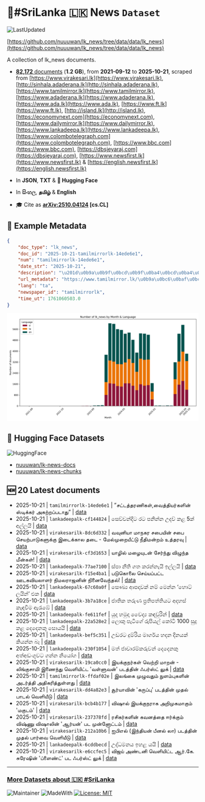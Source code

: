 # 📄#SriLanka 🇱🇰 News `Dataset`

![LastUpdated](https://img.shields.io/badge/last_updated-2025--10--21_21:23:51-green)

[https://github.com/nuuuwan/lk_news/tree/data/data/lk_news](https://github.com/nuuuwan/lk_news/tree/data/data/lk_news)

A collection of lk_news documents.

- [**82,172** documents](https://github.com/nuuuwan/lk_news/tree/data/data/lk_news) (**1.2 GB**), from **2021-09-12** to **2025-10-21**, scraped from [https://www.virakesari.lk](https://www.virakesari.lk), [http://sinhala.adaderana.lk](http://sinhala.adaderana.lk), [https://www.tamilmirror.lk](https://www.tamilmirror.lk), [https://www.adaderana.lk](https://www.adaderana.lk), [https://www.ada.lk](https://www.ada.lk), [https://www.ft.lk](https://www.ft.lk), [http://island.lk](http://island.lk), [https://economynext.com](https://economynext.com), [https://www.dailymirror.lk](https://www.dailymirror.lk), [https://www.lankadeepa.lk](https://www.lankadeepa.lk), [https://www.colombotelegraph.com](https://www.colombotelegraph.com), [https://www.bbc.com](https://www.bbc.com), [https://dbsjeyaraj.com](https://dbsjeyaraj.com), [https://www.newsfirst.lk](https://www.newsfirst.lk) & [https://english.newsfirst.lk](https://english.newsfirst.lk)

- In **JSON**, **TXT** & **🤗 Hugging Face**

- In **සිංහල**, **தமிழ்** & **English**

- 🎓 Cite as **[arXiv:2510.04124](https://arxiv.org/abs/2510.04124) [cs.CL]**

## 📝 Example Metadata

```json
{
    "doc_type": "lk_news",
    "doc_id": "2025-10-21-tamilmirrorlk-14ede6e1",
    "num": "tamilmirrorlk-14ede6e1",
    "date_str": "2025-10-21",
    "description": "\u201d\u0b9a\u0b9f\u0bcd\u0b9f\u0ba4\u0bcd\u0ba4\u0bb0\u0ba3\u0bbf\u0b95\u0bb3\u0bcd,\u0bb5\u0bc8\u0ba4\u0bcd\u0ba4\u0bbf\u0baf\u0bb0\u0bcd\u0b95\u0bb3\u0bbf\u0ba9\u0bcd \u0bb8\u0bcd\u0b9f\u0bbf\u0b95\u0bcd\u0b95\u0bb0\u0bcd \u0b85\u0b95\u0bb1\u0bcd\u0bb1\u0baa\u0bcd\u0baa\u0b9f\u0bbe\u0ba4\u0bc1\u201d",
    "url_metadata": "https://www.tamilmirror.lk/\u0b9a\u0bc6\u0baf\u0bcd\u0ba4\u0bbf\u0b95\u0bb3\u0bcd/\u0b9a\u0b9f\u0bcd\u0b9f\u0ba4\u0bcd\u0ba4\u0bb0\u0ba3\u0bbf\u0b95\u0bb3\u0bcd-\u0bb5\u0bc8\u0ba4\u0bcd\u0ba4\u0bbf\u0baf\u0bb0\u0bcd\u0b95\u0bb3\u0bbf\u0ba9\u0bcd-\u0bb8\u0bcd\u0b9f\u0bbf\u0b95\u0bcd\u0b95\u0bb0\u0bcd-\u0b85\u0b95\u0bb1\u0bcd\u0bb1\u0baa\u0bcd\u0baa\u0b9f\u0bbe\u0ba4\u0bc1/175-366618",
    "lang": "ta",
    "newspaper_id": "tamilmirrorlk",
    "time_ut": 1761060503.0
}
```

![Chart](https://raw.githubusercontent.com/nuuuwan/lk_news/refs/heads/data/data/lk_news/docs_by_month_and_lang.png)

## 🤗 Hugging Face Datasets

![HuggingFace](https://img.shields.io/badge/-HuggingFace-FDEE21?style=for-the-badge&logo=HuggingFace)

- [nuuuwan/lk-news-docs](https://huggingface.co/datasets/nuuuwan/lk-news-docs)
- [nuuuwan/lk-news-chunks](https://huggingface.co/datasets/nuuuwan/lk-news-chunks)

## 🆕 20 Latest documents

- 2025-10-21 | `tamilmirrorlk-14ede6e1` | ”சட்டத்தரணிகள்,வைத்தியர்களின் ஸ்டிக்கர் அகற்றப்படாது” | [data](https://github.com/nuuuwan/lk_news/tree/data/data/lk_news/2020s/2025/2025-10-21-tamilmirrorlk-14ede6e1)
- 2025-10-21 | `lankadeepalk-cf144824` | සෙව්වන්දිට රට පනින්න උදව් කළ 5ක් අල්ලයි | [data](https://github.com/nuuuwan/lk_news/tree/data/data/lk_news/2020s/2025/2025-10-21-lankadeepalk-cf144824)
- 2025-10-21 | `virakesarilk-8dc6d332` | வவுனியா மாநகர சபையின் சபை செயற்பாடுகளுக்கு இடைக்கால தடை - மேல்முறையீட்டு நீதிமன்றம் உத்தரவு | [data](https://github.com/nuuuwan/lk_news/tree/data/data/lk_news/2020s/2025/2025-10-21-virakesarilk-8dc6d332)
- 2025-10-21 | `virakesarilk-cf3d1653` | யாழில் மழையுடன் சேர்ந்து விழுந்த மீன்கள்! | [data](https://github.com/nuuuwan/lk_news/tree/data/data/lk_news/2020s/2025/2025-10-21-virakesarilk-cf3d1653)
- 2025-10-21 | `lankadeepalk-77ae7100` | ස්පා නීති ගත කරන්නැයි ඉල්ලයි | [data](https://github.com/nuuuwan/lk_news/tree/data/data/lk_news/2020s/2025/2025-10-21-lankadeepalk-77ae7100)
- 2025-10-21 | `virakesarilk-f15e4ba1` | படுகொலை செய்யப்பட்ட ஊடகவியலாளர் நிமலராஜனின் நினைவேந்தல்! | [data](https://github.com/nuuuwan/lk_news/tree/data/data/lk_news/2020s/2025/2025-10-21-virakesarilk-f15e4ba1)
- 2025-10-21 | `lankadeepalk-67c60a0f` | සෞඛ්‍ය ආපදාවක් නම් මෙන්න  ‘හොට් ලයින්’ එක | [data](https://github.com/nuuuwan/lk_news/tree/data/data/lk_news/2020s/2025/2025-10-21-lankadeepalk-67c60a0f)
- 2025-10-21 | `lankadeepalk-3b7a18ce` | ජාතික තරුණ ප්‍රතිපත්තියට අදහස්  කැඳවීම ඇරැඹේ | [data](https://github.com/nuuuwan/lk_news/tree/data/data/lk_news/2020s/2025/2025-10-21-lankadeepalk-3b7a18ce)
- 2025-10-21 | `lankadeepalk-fe611fef` | යුද හමුදා වෛද්‍ය කඳවුරින් | [data](https://github.com/nuuuwan/lk_news/tree/data/data/lk_news/2020s/2025/2025-10-21-lankadeepalk-fe611fef)
- 2025-10-21 | `lankadeepalk-22a528e2` | ලොකු පැටීගේ රුපියල් කෝටි 1000 සුදු කළ දෙදෙනකු සොයයි | [data](https://github.com/nuuuwan/lk_news/tree/data/data/lk_news/2020s/2025/2025-10-21-lankadeepalk-22a528e2)
- 2025-10-21 | `lankadeepalk-bef5c351` | උඩරට දුම්රිය මාර්ගය හදන දිනයක් කියන්න බෑ | [data](https://github.com/nuuuwan/lk_news/tree/data/data/lk_news/2020s/2025/2025-10-21-lankadeepalk-bef5c351)
- 2025-10-21 | `lankadeepalk-230f1054` | මත් ජාවාරම්කරුවන් දෙදෙනකු  අත්අඩංගුවට ගන්න නියෝග | [data](https://github.com/nuuuwan/lk_news/tree/data/data/lk_news/2020s/2025/2025-10-21-lankadeepalk-230f1054)
- 2025-10-21 | `virakesarilk-19ca0cc0` | இயக்குநர்கள் வெற்றி மாறன் - லிங்குசாமி இணைந்து வெளியிட்ட 'வள்ளுவன்' படத்தின் ஃபர்ஸ்ட் லுக் | [data](https://github.com/nuuuwan/lk_news/tree/data/data/lk_news/2020s/2025/2025-10-21-virakesarilk-19ca0cc0)
- 2025-10-21 | `tamilmirrorlk-ffdaf02e` | இலங்கை முழுவதும் நுளம்புகளின் அடர்த்தி அதிகரித்துள்ளது | [data](https://github.com/nuuuwan/lk_news/tree/data/data/lk_news/2020s/2025/2025-10-21-tamilmirrorlk-ffdaf02e)
- 2025-10-21 | `virakesarilk-dd4a82e3` | சூர்யாவின் 'கருப்பு' படத்தின் முதல் பாடல் வெளியீடு | [data](https://github.com/nuuuwan/lk_news/tree/data/data/lk_news/2020s/2025/2025-10-21-virakesarilk-dd4a82e3)
- 2025-10-21 | `virakesarilk-bcb4b177` | விஷால் இயக்குநராக அறிமுகமாகும் 'மகுடம்' | [data](https://github.com/nuuuwan/lk_news/tree/data/data/lk_news/2020s/2025/2025-10-21-virakesarilk-bcb4b177)
- 2025-10-21 | `virakesarilk-237378fd` | ரசிகர்களின் கவனத்தை ஈர்க்கும் விஷ்ணு விஷாலின் 'ஆர்யன்' பட முன்னோட்டம் | [data](https://github.com/nuuuwan/lk_news/tree/data/data/lk_news/2020s/2025/2025-10-21-virakesarilk-237378fd)
- 2025-10-21 | `virakesarilk-212a10b6` | ஐபிஎல் (இந்தியன் பீனல் லா) படத்தின் முதல் பார்வை வெளியீடு | [data](https://github.com/nuuuwan/lk_news/tree/data/data/lk_news/2020s/2025/2025-10-21-virakesarilk-212a10b6)
- 2025-10-21 | `lankadeepalk-6cddbecd` | උද්ධමනය ඉහළ යයි | [data](https://github.com/nuuuwan/lk_news/tree/data/data/lk_news/2020s/2025/2025-10-21-lankadeepalk-6cddbecd)
- 2025-10-21 | `virakesarilk-e6ccfec5` | விஜய் அண்டனி வெளியிட்ட ஆர்.கே. சுரேஷின் 'ப்ளைண்ட்' பட ஃபர்ஸ்ட் லுக் | [data](https://github.com/nuuuwan/lk_news/tree/data/data/lk_news/2020s/2025/2025-10-21-virakesarilk-e6ccfec5)

---

### [More Datasets about 🇱🇰 #SriLanka](https://github.com/nuuuwan/lk_datasets)

![Maintainer](https://img.shields.io/badge/maintainer-nuuuwan-red)
![MadeWith](https://img.shields.io/badge/made_with-python-blue)
[![License: MIT](https://img.shields.io/badge/License-MIT-yellow.svg)](https://opensource.org/licenses/MIT)

